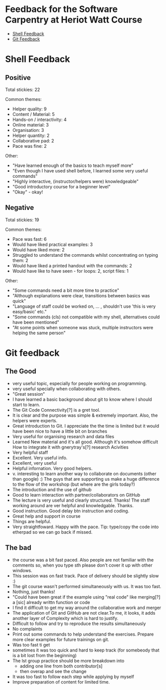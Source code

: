 # Feedback for the Software Carpentry at Heriot Watt Course

* [Shell Feedback](#shell-feedback)
* [Git Feedback](#git-feedback)

# Shell Feedback

## Positive

Total stickies: 22

Common themes:

- Helper quality: 9 
- Content / Material: 5
- Hands-on / interactivity: 4
- Online material: 3
- Organisation: 3
- Helper quantity: 2
- Collaborative pad: 2
- Pace was fine: 2

Other:

- "Have learned enough of the basics to teach myself more"
- "Even though I have used shell before, I learned some very useful commands"
- "Highly interactive, (instructor/helpers were) knowledgeable"
- "Good introductory course for a beginner level"
- "Okay" - okay!

## Negative

Total stickies: 19

Common themes:

- Pace was fast: 6
- Would have liked practical examples: 3
- Would have liked more: 2
- Struggled to understand the commands whilst concentrating on typing them: 2
- Would have liked a printed handout with the commands: 2
- Would have like to have seen - for loops: 2, script files: 1

Other:

- "Some commands need a bit more time to practice"
- "Although explanations were clear, transitions between basics was quick"
- "Language of staff could be worked on, ... , shouldn't use 'this is very easy/basic' etc."
- "Some commands (cls) not compatible with my shell, alternatives could have been mentioned"
- "At some points when someone was stuck, multiple instructors were helping the same person"

# Git feedback

## The Good

* very useful topic, especially for people working on programming.
* very useful specially when collaborating with others.
* "Great session"
* I have learned a basic background about git to know where I should
  start to learn.
* The Git Code Connectivity[?] is a gret tool.
* It is clear and the purpose was simple & extremely important. Also,
  the helpers were experts.
* Great introduction to Git. I appreciate the the time is limited 
  but it would have been nice to have a little bit on branches
* Very useful for organising research and data files
* Learned New material and it's all good. Although it's somehow difficult
  How to integrate it with gnerytray's[?] research Acivities
* Very helpful staff
* Excellent. Very useful info.
* Excellent, very useful
* Helpful infornation. Very good helpers.
* v. interesting to learn another way to collaborate on documents
  (other than google) :) The guys that are supporting us make a
  huge difference to the flow of the workshop (but where are the 
  girls today?)
* The introduction and the use of github
* Good to learn interaction with partner/collaborators on GitHub
* The lecture is very useful and clearly structured. Thanks! The
  staff working around are ver helpful and knowledgable. Thanks.
* Good instruction. Good delay btn instruction and coding.
* Great help and support in course
* Things are helpful.
* Very straightfoward. Happy with the pace. Tip: type/copy the 
  code into etherpad so we can go back if missed.

## The bad


* the course was a bit fast paced. Also people are not familiar with
  the comments so, when you type sth please don't cover it up with 
  other windows.
* This session was on fast track. Pace of delivery should be slightly
  slow :)
* The git course wasn't performed simultaneously with us. It was too
  fast.
* Nothing, just thanks!
* "Could have been great if the example using "real code" like 
   merging[?] a [sic] already writtn function or code
* I find it difficult to get my way around the collaborative work and
  merger
* The application of Git and GitHub are not clear.To me, it looks, it
  adds another layer of Complexity which is hard to justify.
* Difficult to follow and try to reproduce the results simultaneously
* No complaints
* Print out some commands to help understand the exercises. Prepare
  more clear examples for future trainings on git.
* Was too fast ti get
* sometimes it was too quick and hard to keep track (for somebeody 
  that is a bit lost from the beginning)
* The lst group practice should be more breakdown into
  - adding one line from both contributor[s]
  - then overap and see the change
* It was too fast to follow each step while applying by myself
* Improve preparation of content for limited time.

